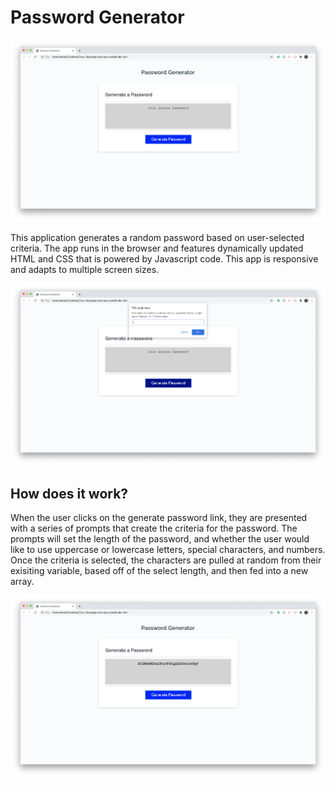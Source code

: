 # Password Generator

<img src="/assets/generate-password.jpg" alt="generate-password">

This application generates a random password based on user-selected criteria. The app runs in the browser and features dynamically updated HTML and CSS that is powered by Javascript code. This app is responsive and adapts to multiple screen sizes. 

<img src="/assets/generate-password-prompts.jpg" alt="prompt-examples">

## How does it work? 

When the user clicks on the generate password link, they are presented with a series of prompts that create the criteria for the password. The prompts will set the length of the password, and whether the user would like to use uppercase or lowercase letters, special characters, and numbers. Once the criteria is selected, the characters are pulled at random from their exisiting variable, based off of the select length, and then fed into a new array. 

<img src="/assets/generated-password.jpg" alt="generated-password">
